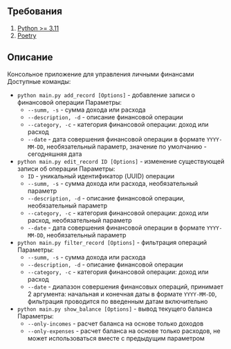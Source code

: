 ## Требования ##

1. [Python >= 3.11](https://www.python.org/downloads/)
2. [Poetry](https://pypi.org/project/poetry/)

## Описание ##

Консольное приложение для управления личными финансами
Доступные команды:

- `python main.py add_record [Options]` - добавление записи о финансовой операции
  Параметры:
    - `--summ, -s` - сумма дохода или расхода
    - `--description, -d` - описание финансовой операции
    - `--category, -c` - категория финансовой операции: доход или расход
    - `--date` - дата совершения финансовой операции в формате `YYYY-MM-DD`, необязательный параметр, значение по
      умолчанию - сегодняшняя дата
- `python main.py edit_record ID [Options]` - изменение существующей записи об операции
  Параметры:
    - `ID` - уникальный идентификатор (UUID) операции
    - `--summ, -s` - сумма дохода или расхода, необязательный параметр
    - `--description, -d` - описание финансовой операции, необязательный параметр
    - `--category, -c` - категория финансовой операции: доход или расход, необязательный параметр
    - `--date` - дата совершения финансовой операции в формате `YYYY-MM-DD`, необязательный параметр
- `python main.py filter_record [Options]` - фильтрация операций
  Параметры:
    - `--summ, -s` - сумма дохода или расхода
    - `--description, -d` - описание финансовой операции
    - `--category, -c` - категория финансовой операции: доход или расход
    - `--date` - диапазон совершения финансовых операций, принимает 2 аргумента: начальная и конечная даты в
      формате `YYYY-MM-DD`, фильтрация проводится по введенным датам включительно
- `python main.py show_balance [Options]` - вывод текущего баланса
  Параметры:
    - `--only-incomes` - расчет баланса на основе только доходов
    - `--only-expenses` - расчет баланса на основе только расходов, не может использоваться вместе с предыдущим
      параметром